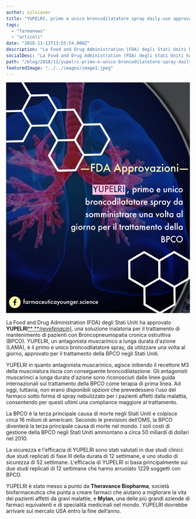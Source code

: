 ```yaml
---
author: silviaver
title: "YUPELRI, primo e unico broncodilatatore spray daily-use approvato dalla FDA per la BPCO"
tags:
  - "farmanews"
  - "articoli"
date: "2018-11-13T13:55:54.000Z"
description: "La Food and Drug Administration (FDA) degli Stati Uniti ha approvato YUPELRI (revefenacin), una soluzione inalatoria per il trattamento di mantenimento di pazienti con Broncopneumopatia cronica ostruttiva (BPCO). YUPELRI, un antagonista muscarinico a lunga durata d'azione (LAMA), è il primo e unico broncodilatatore spray, da utilizzare una volta al giorno, approvato per il trattamento della BPCO negli Stati Uniti.\n"
socialDesc: "La Food and Drug Administration (FDA) degli Stati Uniti ha approvato YUPELRI (revefenacin), una soluzione inalatoria per il trattamento di mantenimento di pazienti con Broncopneumopatia cronica ostruttiva (BPCO). YUPELRI, un antagonista muscarinico a lunga durata d'azione (LAMA), è il primo e unico broncodilatatore spray, da utilizzare una volta al giorno, approvato per il trattamento della BPCO negli Stati Uniti.\n"
path: "/blog/2018/11/yupelri-primo-e-unico-broncodilatatore-spray-daily-use-approvato-dalla-fda-per-la-bpco/"
featuredImage: "../../images/image1.jpeg"
---
```


![](../../images/image1.jpeg)

La Food and Drug Administration (FDA) degli Stati Uniti ha approvato **YUPELRI**[\*\* \*\*_(revefenacin)_](https://www.drugs.com/newdrugs/fda-approves-yupelri-revefenacin-chronic-obstructive-pulmonary-copd-4861.html), una soluzione inalatoria per il trattamento di mantenimento di pazienti con Broncopneumopatia cronica ostruttiva (BPCO). YUPELRI, un antagonista muscarinico a lunga durata d'azione (LAMA), è il primo e unico broncodilatatore spray, da utilizzare una volta al giorno, approvato per il trattamento della BPCO negli Stati Uniti.

YUPELRI in quanto antagonista muscarinico, agisce inibendo il recettore M3 della muscolatura liscia con conseguente broncodilatazione. Gli antagonisti muscarinici a lunga durata d'azione sono riconosciuti dalle linee guida internazionali sul trattamento della BPCO come terapia di prima linea. Ad oggi, tuttavia, non erano disponibili opzioni che prevedessero l'uso del farmaco sotto forma di spray nebulizzato per i pazienti affetti dalla malattia, consentendo per questi ultimi una compliance maggiore al trattamento.

La BPCO è la terza principale causa di morte negli Stati Uniti e colpisce circa 16 milioni di americani. Secondo le previsioni dell’OMS, la BPCO diventerà la terza principale causa di morte nel mondo. I soli costi di gestione della BPCO negli Stati Uniti ammontano a circa 50 miliardi di dollari nel 2010.

La sicurezza e l'efficacia di YUPELRI sono stati valutati in due studi clinici: due studi replicati di fase III della durata di 12 settimane, e uno studio di sicurezza di 52 settimane. L'efficacia di YUPELRI si basa principalmente sui due studi replicati di 12 settimane che hanno arruolato 1229 soggetti con BPCO.

YUPELRI è stato messo a punto da **Theravance Biopharma**, società biofarmaceutica che punta a creare farmaci che aiutano a migliorare la vita dei pazienti affetti da gravi malattie, e **Mylan**, una delle più grandi aziende di farmaci equivalenti e di specialità medicinali nel mondo. YUPELRI dovrebbe arrivare sul mercato USA entro la fine dell’anno.
